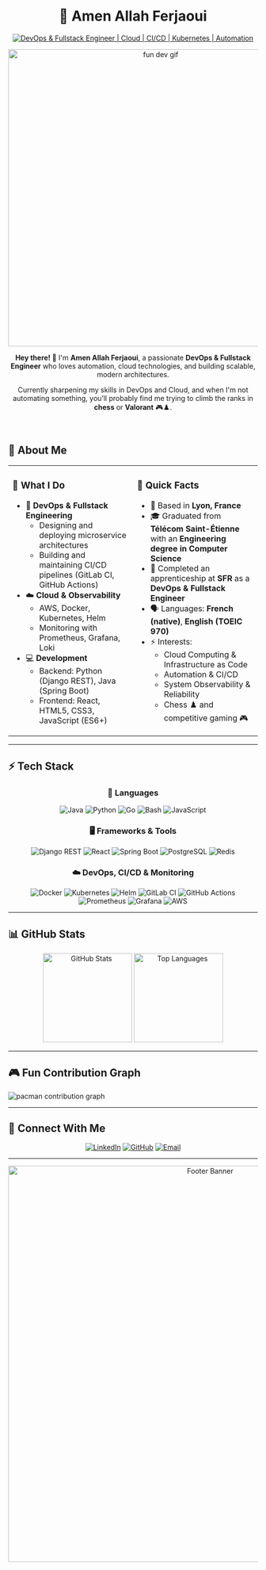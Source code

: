 # <div align="center">🚀 **Amen Allah Ferjaoui**</div>

<div align="center">
  
[![DevOps & Fullstack Engineer | Cloud | CI/CD | Kubernetes | Automation](https://img.shields.io/badge/DevOps_&_Fullstack_Engineer_%7C_Cloud_%7C_CI%2FCD_%7C_Kubernetes_%7C_Automation-0A0A0A?style=for-the-badge&logo=devops&logoColor=white)](https://linkedin.com/in/amen-allah-ferjaoui)

<img src="https://media0.giphy.com/media/v1.Y2lkPTc5MGI3NjExNzd5MHFtNnplOXllYWtyeTB0eThwNXRzcm0wdzVuOW55ZmNsNm9zOSZlcD12MV9pbnRlcm5hbF9naWZfYnlfaWQmY3Q9Zw/AhjXalGPAfJg4/giphy.gif" alt="fun dev gif" width="600px">

</div>

<div align="center">
  <p><strong>Hey there! 👋</strong> I'm <b>Amen Allah Ferjaoui</b>, a passionate <b>DevOps & Fullstack Engineer</b> who loves automation, cloud technologies, and building scalable, modern architectures.</p>
  <p>Currently sharpening my skills in DevOps and Cloud, and when I'm not automating something, you’ll probably find me trying to climb the ranks in <b>chess</b> or <b>Valorant</b> 🎮♟️.</p>
</div>


<br>

## 💫 About Me

<table>
<tr>
<td width="50%">

### 🚀 What I Do
- 🧠 **DevOps & Fullstack Engineering**
  - Designing and deploying microservice architectures
  - Building and maintaining CI/CD pipelines (GitLab CI, GitHub Actions)
- ☁️ **Cloud & Observability**
  - AWS, Docker, Kubernetes, Helm
  - Monitoring with Prometheus, Grafana, Loki
- 💻 **Development**
  - Backend: Python (Django REST), Java (Spring Boot)
  - Frontend: React, HTML5, CSS3, JavaScript (ES6+)

</td>
<td width="50%">

### 🎯 Quick Facts
- 📍 Based in **Lyon, France**
- 🎓 Graduated from **Télécom Saint-Étienne** with an **Engineering degree in Computer Science**
- 💼 Completed an apprenticeship at **SFR** as a **DevOps & Fullstack Engineer**
- 🗣️ Languages: **French (native)**, **English (TOEIC 970)**
- ⚡ Interests:
  - Cloud Computing & Infrastructure as Code
  - Automation & CI/CD
  - System Observability & Reliability
  - Chess ♟️ and competitive gaming 🎮

</td>
</tr>
</table>

---


## ⚡ Tech Stack

<div align="center">

### 🧰 Languages
![Java](https://img.shields.io/badge/Java-%23ED8B00.svg?style=for-the-badge&logo=openjdk&logoColor=white)
![Python](https://img.shields.io/badge/Python-3670A0?style=for-the-badge&logo=python&logoColor=ffdd54)
![Go](https://img.shields.io/badge/Go-%2300ADD8.svg?style=for-the-badge&logo=go&logoColor=white)
![Bash](https://img.shields.io/badge/Bash-%234EAA25.svg?style=for-the-badge&logo=gnubash&logoColor=white)
![JavaScript](https://img.shields.io/badge/JavaScript-%23323330.svg?style=for-the-badge&logo=javascript&logoColor=%23F7DF1E)

### 🖥️ Frameworks & Tools
![Django REST](https://img.shields.io/badge/Django_REST-%23092E20.svg?style=for-the-badge&logo=django&logoColor=white)
![React](https://img.shields.io/badge/React-%2320232a.svg?style=for-the-badge&logo=react&logoColor=%2361DAFB)
![Spring Boot](https://img.shields.io/badge/Spring_Boot-%236DB33F.svg?style=for-the-badge&logo=springboot&logoColor=white)
![PostgreSQL](https://img.shields.io/badge/PostgreSQL-%23336791.svg?style=for-the-badge&logo=postgresql&logoColor=white)
![Redis](https://img.shields.io/badge/Redis-%23DC382D.svg?style=for-the-badge&logo=redis&logoColor=white)

### ☁️ DevOps, CI/CD & Monitoring
![Docker](https://img.shields.io/badge/Docker-%230db7ed.svg?style=for-the-badge&logo=docker&logoColor=white)
![Kubernetes](https://img.shields.io/badge/Kubernetes-%23326ce5.svg?style=for-the-badge&logo=kubernetes&logoColor=white)
![Helm](https://img.shields.io/badge/Helm-%230F1689.svg?style=for-the-badge&logo=helm&logoColor=white)
![GitLab CI](https://img.shields.io/badge/GitLab_CI-%23181717.svg?style=for-the-badge&logo=gitlab&logoColor=white)
![GitHub Actions](https://img.shields.io/badge/GitHub_Actions-%232671E5.svg?style=for-the-badge&logo=githubactions&logoColor=white)
![Prometheus](https://img.shields.io/badge/Prometheus-E6522C?style=for-the-badge&logo=Prometheus&logoColor=white)
![Grafana](https://img.shields.io/badge/Grafana-%23F46800.svg?style=for-the-badge&logo=grafana&logoColor=white)
![AWS](https://img.shields.io/badge/AWS-%23FF9900.svg?style=for-the-badge&logo=amazon-aws&logoColor=white)

</div>

---

## 📊 GitHub Stats

<div align="center">
  <img src="https://github-readme-stats.vercel.app/api?username=amenferjaoui&show_icons=true&include_all_commits=true&theme=tokyonight&hide_border=true" alt="GitHub Stats" height="180px"/>
  <img src="https://github-readme-stats.vercel.app/api/top-langs/?username=amenferjaoui&layout=compact&theme=tokyonight&hide_border=true" alt="Top Languages" height="180px"/>
</div>

---

## 🎮 Fun Contribution Graph

<picture>
  <source media="(prefers-color-scheme: dark)" srcset="https://raw.githubusercontent.com/amenferjaoui/amenferjaoui/output/pacman-contribution-graph-dark.svg">
  <source media="(prefers-color-scheme: light)" srcset="https://raw.githubusercontent.com/amenferjaoui/amenferjaoui/output/pacman-contribution-graph.svg">
  <img alt="pacman contribution graph" src="https://raw.githubusercontent.com/amenferjaoui/amenferjaoui/output/pacman-contribution-graph.svg">
</picture>

---

## 🤝 Connect With Me

<div align="center">

[![LinkedIn](https://img.shields.io/badge/LinkedIn-Amen_Allah_Ferjaoui-%230077B5.svg?style=for-the-badge&logo=linkedin&logoColor=white)](https://linkedin.com/in/amen-allah-ferjaoui)
[![GitHub](https://img.shields.io/badge/GitHub-amenferjaoui-181717?style=for-the-badge&logo=github&logoColor=white)](https://github.com/amenferjaoui)
[![Email](https://img.shields.io/badge/Email-amen--allah.ferjaoui%40telecom--st--etienne.fr-D14836?style=for-the-badge&logo=gmail&logoColor=white)](mailto:amen-allah.ferjaoui@telecom-st-etienne.fr)

</div>

---

<div align="center">
  <img src="https://imgur.com/meVJnmd.png" alt="Footer Banner" width="800px">
</div>

